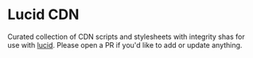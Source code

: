 # Lucid CDN

Curated collection of CDN scripts and stylesheets with integrity shas for use
with [lucid](https://hackage.haskell.org/package/lucid). Please open a PR if
you'd like to add or update anything.
